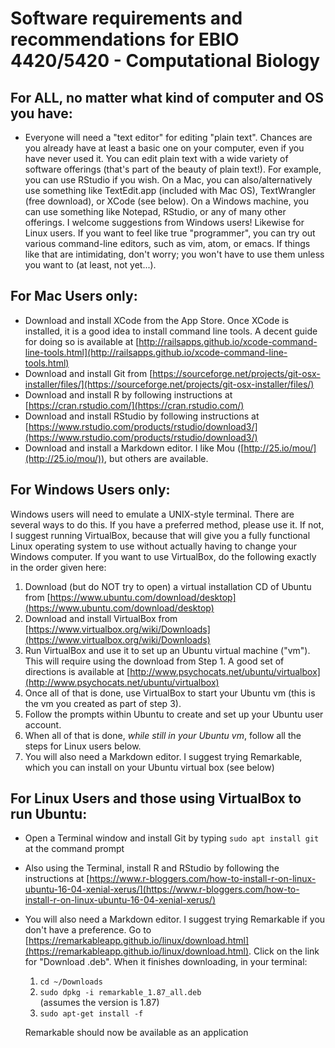 # Software requirements and recommendations for EBIO 4420/5420 - Computational Biology

## For ALL, no matter what kind of computer and OS you have:
* Everyone will need a "text editor" for editing "plain text".  Chances are you already have at least a basic one on your computer, even if you have never used it.  You can edit plain text with a wide variety of software offerings (that's part of the beauty of plain text!).  For example, you can use RStudio if you wish.  On a Mac, you can also/alternatively use something like TextEdit.app (included with Mac OS),  TextWrangler (free download), or XCode (see below).  On a Windows machine, you can use something like Notepad, RStudio, or any of many other offerings.  I welcome suggestions from Windows users!   Likewise for Linux users.  If you want to feel like true "programmer", you can try out various command-line editors, such as vim, atom, or emacs.  If things like that are intimidating, don't worry; you won't have to use them unless you want to (at least, not yet...).

## For Mac Users only:
* Download and install XCode from the App Store.  Once XCode is installed, it is a good idea to install command line tools.  A decent guide for doing so is available at [http://railsapps.github.io/xcode-command-line-tools.html](http://railsapps.github.io/xcode-command-line-tools.html)
* Download and install Git from [https://sourceforge.net/projects/git-osx-installer/files/](https://sourceforge.net/projects/git-osx-installer/files/)
* Download and install R by following instructions at [https://cran.rstudio.com/](https://cran.rstudio.com/)
* Download and install RStudio by following instructions at [https://www.rstudio.com/products/rstudio/download3/](https://www.rstudio.com/products/rstudio/download3/)
* Download and install a Markdown editor.  I like Mou ([http://25.io/mou/](http://25.io/mou/)), but others are available. 


## For Windows Users only: 
Windows users will need to emulate a UNIX-style terminal.  There are several ways to do this.  If you have a preferred method, please use it.  If not, I suggest running VirtualBox, because that will give you a fully functional Linux operating system to use without actually having to change your Windows computer.  If you want to use VirtualBox, do the following exactly in the order given here:

1. Download (but do NOT try to open) a virtual installation CD of Ubuntu from [https://www.ubuntu.com/download/desktop](https://www.ubuntu.com/download/desktop)
2. Download and install VirtualBox from [https://www.virtualbox.org/wiki/Downloads](https://www.virtualbox.org/wiki/Downloads)
3. Run VirtualBox and use it to set up an Ubuntu virtual machine ("vm").  This will require using the download from Step 1.  A good set of directions is available at [http://www.psychocats.net/ubuntu/virtualbox](http://www.psychocats.net/ubuntu/virtualbox)
4. Once all of that is done, use VirtualBox to start your Ubuntu vm (this is the vm you created as part of step 3).
5. Follow the prompts within Ubuntu to create and set up your Ubuntu user account.
6. When all of that is done, *while still in your Ubuntu vm*, follow all the steps for Linux users below.
7. You will also need a Markdown editor.  I suggest trying Remarkable, which you can install on your Ubuntu virtual box (see below)

## For Linux Users and those using VirtualBox to run Ubuntu:
* Open a Terminal window and install Git by typing `sudo apt install git` at the command prompt
* Also using the Terminal, install R and RStudio by following the instructions at [https://www.r-bloggers.com/how-to-install-r-on-linux-ubuntu-16-04-xenial-xerus/](https://www.r-bloggers.com/how-to-install-r-on-linux-ubuntu-16-04-xenial-xerus/)
* You will also need a Markdown editor.  I suggest trying Remarkable if you don't have a preference.  Go to [https://remarkableapp.github.io/linux/download.html](https://remarkableapp.github.io/linux/download.html).  Click on the link for "Download .deb".  When it finishes downloading, in your terminal:
	1. `cd ~/Downloads`
	2. `sudo dpkg -i remarkable_1.87_all.deb`  
(assumes the version is 1.87)
	3. `sudo apt-get install -f`  
	
	Remarkable should now be available as an application



